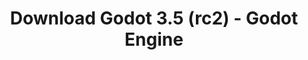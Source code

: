---
# Generated by /scripts/js/download_archive_generator !!! do not edit by hand !!!
title: 'Download Godot 3.5 (rc2) - Godot Engine'
type: 'download/archive'
name: '3.5'
flavor: 'rc2'
release_date: '2022-05-24T03:00:00-00:00'
release_notes: '/article/release-candidate-3-5-rc-2/'
links:
  android.apk:
    name: 'android.apk'
    title: 'Android'
    caption: 'Universal APK (ARM64 + ARMv7 + x86_64 + x86)'
    tags:
      - 'APK download'
      - 'ARM64/v7'
      - 'x86 (64 & 32 bit)'
    hosts:
      github_builds:
        regular: 'https://github.com/godotengine/godot-builds/releases/download/3.5-rc2/Godot_v3.5-rc2_android_editor.apk'
        mono: '#'
      github:
        regular: 'https://github.com/godotengine/godot/releases/download/3.5-rc2/Godot_v3.5-rc2_android_editor.apk'
        mono: '#'
  macos.universal:
    name: 'macos.universal'
    title: 'macOS'
    caption: 'Universal (x86_64 + Apple Silicon)'
    tags:
      - 'Intel/Apple Silicon'
      - '64 bit'
    hosts:
      github_builds:
        regular: 'https://github.com/godotengine/godot-builds/releases/download/3.5-rc2/Godot_v3.5-rc2_osx.universal.zip'
        mono: 'https://github.com/godotengine/godot-builds/releases/download/3.5-rc2/Godot_v3.5-rc2_mono_osx.universal.zip'
      github:
        regular: 'https://github.com/godotengine/godot/releases/download/3.5-rc2/Godot_v3.5-rc2_osx.universal.zip'
        mono: 'https://github.com/godotengine/godot/releases/download/3.5-rc2/Godot_v3.5-rc2_mono_osx.universal.zip'
  windows.64:
    name: 'windows.64'
    title: 'Windows'
    caption: 'Standard (x86_64)'
    tags:
      - '64 bit'
    hosts:
      github_builds:
        regular: 'https://github.com/godotengine/godot-builds/releases/download/3.5-rc2/Godot_v3.5-rc2_win64.exe.zip'
        mono: 'https://github.com/godotengine/godot-builds/releases/download/3.5-rc2/Godot_v3.5-rc2_mono_win64.zip'
      github:
        regular: 'https://github.com/godotengine/godot/releases/download/3.5-rc2/Godot_v3.5-rc2_win64.exe.zip'
        mono: 'https://github.com/godotengine/godot/releases/download/3.5-rc2/Godot_v3.5-rc2_mono_win64.zip'
  linux_server.headless.64:
    name: 'linux_server.headless.64'
    title: 'Linux Server'
    caption: 'Headless (x86_64)'
    tags:
      - '64 bit'
      - 'Headless'
    hosts:
      github_builds:
        regular: 'https://github.com/godotengine/godot-builds/releases/download/3.5-rc2/Godot_v3.5-rc2_linux_headless.64.zip'
        mono: 'https://github.com/godotengine/godot-builds/releases/download/3.5-rc2/Godot_v3.5-rc2_mono_linux_headless_64.zip'
      github:
        regular: 'https://github.com/godotengine/godot/releases/download/3.5-rc2/Godot_v3.5-rc2_linux_headless.64.zip'
        mono: 'https://github.com/godotengine/godot/releases/download/3.5-rc2/Godot_v3.5-rc2_mono_linux_headless_64.zip'
  web:
    name: 'web'
    title: 'Web editor'
    caption: ''
    tags:
      - 'Self-hosted'
      - 'Cross-platform'
    hosts:
      github_builds:
        regular: 'https://github.com/godotengine/godot-builds/releases/download/3.5-rc2/Godot_v3.5-rc2_web_editor.zip'
        mono: '#'
      github:
        regular: 'https://github.com/godotengine/godot/releases/download/3.5-rc2/Godot_v3.5-rc2_web_editor.zip'
        mono: '#'
  linux.64:
    name: 'linux.64'
    title: 'Linux'
    caption: 'Standard (x86_64)'
    tags:
      - '64 bit'
    hosts:
      github_builds:
        regular: 'https://github.com/godotengine/godot-builds/releases/download/3.5-rc2/Godot_v3.5-rc2_x11.64.zip'
        mono: 'https://github.com/godotengine/godot-builds/releases/download/3.5-rc2/Godot_v3.5-rc2_mono_x11_64.zip'
      github:
        regular: 'https://github.com/godotengine/godot/releases/download/3.5-rc2/Godot_v3.5-rc2_x11.64.zip'
        mono: 'https://github.com/godotengine/godot/releases/download/3.5-rc2/Godot_v3.5-rc2_mono_x11_64.zip'
  linux.32:
    name: 'linux.32'
    title: 'Linux'
    caption: 'Standard (x86)'
    tags:
      - '32 bit'
    hosts:
      github_builds:
        regular: 'https://github.com/godotengine/godot-builds/releases/download/3.5-rc2/Godot_v3.5-rc2_x11.32.zip'
        mono: 'https://github.com/godotengine/godot-builds/releases/download/3.5-rc2/Godot_v3.5-rc2_mono_x11_32.zip'
      github:
        regular: 'https://github.com/godotengine/godot/releases/download/3.5-rc2/Godot_v3.5-rc2_x11.32.zip'
        mono: 'https://github.com/godotengine/godot/releases/download/3.5-rc2/Godot_v3.5-rc2_mono_x11_32.zip'
  windows.32:
    name: 'windows.32'
    title: 'Windows'
    caption: 'Standard (x86)'
    tags:
      - '32 bit'
    hosts:
      github_builds:
        regular: 'https://github.com/godotengine/godot-builds/releases/download/3.5-rc2/Godot_v3.5-rc2_win32.exe.zip'
        mono: 'https://github.com/godotengine/godot-builds/releases/download/3.5-rc2/Godot_v3.5-rc2_mono_win32.zip'
      github:
        regular: 'https://github.com/godotengine/godot/releases/download/3.5-rc2/Godot_v3.5-rc2_win32.exe.zip'
        mono: 'https://github.com/godotengine/godot/releases/download/3.5-rc2/Godot_v3.5-rc2_mono_win32.zip'
  linux_server.64:
    name: 'linux_server.64'
    title: 'Linux Server'
    caption: 'Standard (x86_64)'
    tags:
      - '64 bit'
    hosts:
      github_builds:
        regular: 'https://github.com/godotengine/godot-builds/releases/download/3.5-rc2/Godot_v3.5-rc2_linux_server.64.zip'
        mono: 'https://github.com/godotengine/godot-builds/releases/download/3.5-rc2/Godot_v3.5-rc2_mono_linux_server_64.zip'
      github:
        regular: 'https://github.com/godotengine/godot/releases/download/3.5-rc2/Godot_v3.5-rc2_linux_server.64.zip'
        mono: 'https://github.com/godotengine/godot/releases/download/3.5-rc2/Godot_v3.5-rc2_mono_linux_server_64.zip'
  aar_library:
    name: 'aar_library'
    title: 'AAR library'
    caption: ''
    tags:
      - 'Android plugins'
      - 'Java'
      - 'Kotlin'
    hosts:
      github_builds:
        regular: 'https://github.com/godotengine/godot-builds/releases/download/3.5-rc2/godot-lib.3.5.rc2.release.aar'
        mono: 'https://github.com/godotengine/godot-builds/releases/download/3.5-rc2/godot-lib.3.5.rc2.mono.release.aar'
      github:
        regular: 'https://github.com/godotengine/godot/releases/download/3.5-rc2/godot-lib.3.5.rc2.release.aar'
        mono: 'https://github.com/godotengine/godot/releases/download/3.5-rc2/godot-lib.3.5.rc2.mono.release.aar'
  templates:
    name: 'templates'
    title: 'Export templates'
    caption: ''
    tags:
      - 'Used to export your games to all supported platforms'
    hosts:
      github_builds:
        regular: 'https://github.com/godotengine/godot-builds/releases/download/3.5-rc2/Godot_v3.5-rc2_export_templates.tpz'
        mono: 'https://github.com/godotengine/godot-builds/releases/download/3.5-rc2/Godot_v3.5-rc2_mono_export_templates.tpz'
      github:
        regular: 'https://github.com/godotengine/godot/releases/download/3.5-rc2/Godot_v3.5-rc2_export_templates.tpz'
        mono: 'https://github.com/godotengine/godot/releases/download/3.5-rc2/Godot_v3.5-rc2_mono_export_templates.tpz'
primaryPlatforms:
  - 'android.apk'
  - 'macos.universal'
  - 'windows.64'
  - 'linux_server.headless.64'
  - 'web'
  - 'templates'
---